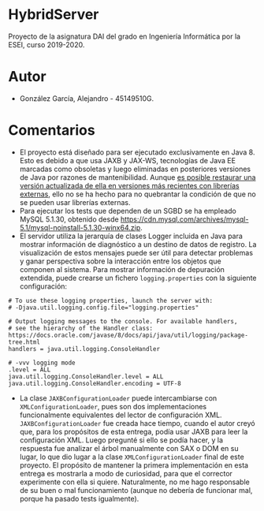 # HybridServer
Proyecto de la asignatura DAI del grado en Ingeniería Informática por la ESEI, curso 2019-2020.
# Autor
*  González García, Alejandro - 45149510G.
# Comentarios
*  El proyecto está diseñado para ser ejecutado exclusivamente en Java 8. Esto es debido a que usa JAXB y JAX-WS, tecnologías de Java EE marcadas como obsoletas y luego eliminadas en posteriores versiones de Java por razones de mantenibilidad. Aunque [es posible restaurar una versión actualizada de ella en versiones más recientes con librerías externas](https://stackoverflow.com/questions/48204141/replacements-for-deprecated-jpms-modules-with-java-ee-apis), ello no se ha hecho para no quebrantar la condición de que no se pueden usar librerías externas.
*  Para ejecutar los tests que dependen de un SGBD se ha empleado MySQL 5.1.30, obtenido desde https://cdn.mysql.com/archives/mysql-5.1/mysql-noinstall-5.1.30-winx64.zip.
*  El servidor utiliza la jerarquía de clases Logger incluida en Java para mostrar información de diagnóstico a un destino de datos de registro. La visualización de estos mensajes puede ser útil para detectar problemas y ganar perspectiva sobre la interacción entre los objetos que componen al sistema. Para mostrar información de depuración extendida, puede crearse un fichero `logging.properties` con la siguiente configuración:
```
# To use these logging properties, launch the server with:
# -Djava.util.logging.config.file="logging.properties"

# Output logging messages to the console. For available handlers,
# see the hierarchy of the Handler class: https://docs.oracle.com/javase/8/docs/api/java/util/logging/package-tree.html
handlers = java.util.logging.ConsoleHandler

# -vvv logging mode
.level = ALL
java.util.logging.ConsoleHandler.level = ALL
java.util.logging.ConsoleHandler.encoding = UTF-8
```
* La clase `JAXBConfigurationLoader` puede intercambiarse con `XMLConfigurationLoader`, pues son dos implementaciones funcionalmente equivalentes del lector de configuración XML. `JAXBConfigurationLoader` fue creada hace tiempo, cuando el autor creyó que, para los propósitos de esta entrega, podía usar JAXB para leer la configuración XML. Luego pregunté si ello se podía hacer, y la respuesta fue analizar el árbol manualmente con SAX o DOM en su lugar, lo que dio lugar a la clase `XMLConfigurationLoader` final de este proyecto. El propósito de mantener la primera implementación en esta entrega es mostrarla a modo de curiosidad, para que el corrector experimente con ella si quiere. Naturalmente, no me hago responsable de su buen o mal funcionamiento (aunque no debería de funcionar mal, porque ha pasado tests igualmente).
